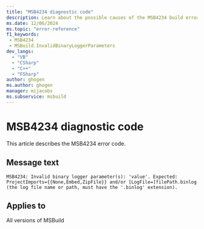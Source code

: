 ```yaml
---
title: "MSB4234 diagnostic code"
description: Learn about the possible causes of the MSB4234 build error, and get troubleshooting tips.
ms.date: 12/06/2024
ms.topic: "error-reference"
f1_keywords:
 - MSB4234
 - MSBuild.InvalidBinaryLoggerParameters
dev_langs:
  - "VB"
  - "CSharp"
  - "C++"
  - "FSharp"
author: ghogen
ms.author: ghogen
manager: mijacobs
ms.subservice: msbuild
---
```


# MSB4234 diagnostic code

<!-- :::ErrorDefinitionDescription::: -->
<!-- :::editable-content name="introDescription"::: -->
This article describes the MSB4234 error code.
<!-- :::editable-content-end::: -->

## Message text

`MSB4234: Invalid binary logger parameter(s): 'value'. Expected: ProjectImports={{None,Embed,ZipFile}} and/or [LogFile=]filePath.binlog (the log file name or path, must have the '.binlog' extension).`

<!-- :::editable-content name="postOutputDescription"::: -->
<!-- :::editable-content-end::: -->
<!-- :::ErrorDefinitionDescription-end::: -->

## Applies to

All versions of MSBuild
